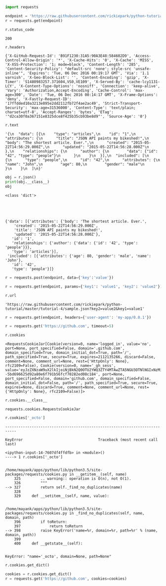 

```python
import requests
```


```python
endpoint = 'https://raw.githubusercontent.com/rickiepark/python-tutorial/master/tutorial-4/sample.json'
r = requests.get(endpoint)
```


```python
r.status_code
```




    200




```python
r.headers
```




    {'X-GitHub-Request-Id': 'B91F1230:31A5:90A3E48:584602D9', 'Access-Control-Allow-Origin': '*', 'X-Cache-Hits': '0', 'X-Cache': 'MISS', 'X-XSS-Protection': '1; mode=block', 'Content-Length': '285', 'Content-Security-Policy': "default-src 'none'; style-src 'unsafe-inline'", 'Expires': 'Tue, 06 Dec 2016 00:19:17 GMT', 'Via': '1.1 varnish', 'X-Geo-Block-List': '', 'Content-Encoding': 'gzip', 'X-Timer': 'S1480983257.371604,VS0,VE109', 'X-Served-By': 'cache-lcy1131-LCY', 'X-Content-Type-Options': 'nosniff', 'Connection': 'keep-alive', 'Vary': 'Authorization,Accept-Encoding', 'Cache-Control': 'max-age=300', 'Date': 'Tue, 06 Dec 2016 00:14:17 GMT', 'X-Frame-Options': 'deny', 'X-Fastly-Request-ID': '17ffdded10a3213e895e2dd2112fb72f4ae2ac49', 'Strict-Transport-Security': 'max-age=31536000', 'Content-Type': 'text/plain; charset=utf-8', 'Accept-Ranges': 'bytes', 'ETag': '"d2ca30f0a367151e8325dce8f425b35cb93be8d9"', 'Source-Age': '0'}




```python
r.text
```




    '{\n  "data": [{\n    "type": "articles",\n    "id": "1",\n    "attributes": {\n      "title": "JSON API paints my bikeshed!",\n      "body": "The shortest article. Ever.",\n      "created": "2015-05-22T14:56:29.000Z",\n      "updated": "2015-05-22T14:56:28.000Z"\n    },\n    "relationships": {\n      "author": {\n        "data": {"id": "42", "type": "people"}\n      }\n    }\n  }],\n  "included": [\n    {\n      "type": "people",\n      "id": "42",\n      "attributes": {\n        "name": "John",\n        "age": 80,\n        "gender": "male"\n      }\n    }\n  ]\n}'




```python
obj = r.json()
print(obj.__class__)
obj
```

    <class 'dict'>
    




    {'data': [{'attributes': {'body': 'The shortest article. Ever.',
        'created': '2015-05-22T14:56:29.000Z',
        'title': 'JSON API paints my bikeshed!',
        'updated': '2015-05-22T14:56:28.000Z'},
       'id': '1',
       'relationships': {'author': {'data': {'id': '42', 'type': 'people'}}},
       'type': 'articles'}],
     'included': [{'attributes': {'age': 80, 'gender': 'male', 'name': 'John'},
       'id': '42',
       'type': 'people'}]}




```python
r = requests.post(endpoint, data={'key':'value'})
```


```python
r = requests.get(endpoint, params={'key1': 'value1', 'key2': 'value2'})
```


```python
r.url
```




    'https://raw.githubusercontent.com/rickiepark/python-tutorial/master/tutorial-4/sample.json?key2=value2&key1=value1'




```python
r = requests.get(endpoint, headers={'user-agent': 'my-app/0.0.1'})
```


```python
r = requests.get('https://github.com', timeout=5)
```


```python
r.cookies
```




    <RequestsCookieJar[Cookie(version=0, name='logged_in', value='no', port=None, port_specified=False, domain='.github.com', domain_specified=True, domain_initial_dot=True, path='/', path_specified=True, secure=True, expires=2112135266, discard=False, comment=None, comment_url=None, rest={'HttpOnly': None}, rfc2109=False), Cookie(version=0, name='_gh_sess', value='eyJzZXNzaW9uX2lkIjoiNjBkN2Q0OTU2YWQ3ZTY4MTAwZTA5NGU3OTNlNGIxNzMiLCJfY3NyZl90b2tlbiI6IkVDeW8ramhsK0hXUnVIcHNTZUJvSjNtaFg3NHE0QWtuclZoQjdhQ3JUekk9In0%3D--5bd696625d92a80e6f791b56fcf70282ed08c184', port=None, port_specified=False, domain='github.com', domain_specified=False, domain_initial_dot=False, path='/', path_specified=True, secure=True, expires=None, discard=True, comment=None, comment_url=None, rest={'HttpOnly': None}, rfc2109=False)]>




```python
r.cookies.__class__
```




    requests.cookies.RequestsCookieJar




```python
r.cookies['_octo']
```


    ---------------------------------------------------------------------------

    KeyError                                  Traceback (most recent call last)

    <ipython-input-14-7607df4ffdfb> in <module>()
    ----> 1 r.cookies['_octo']
    

    /home/mayank/apps/python/lib/python3.5/site-packages/requests/cookies.py in __getitem__(self, name)
        325         .. warning:: operation is O(n), not O(1).
        326         """
    --> 327         return self._find_no_duplicates(name)
        328 
        329     def __setitem__(self, name, value):
    

    /home/mayank/apps/python/lib/python3.5/site-packages/requests/cookies.py in _find_no_duplicates(self, name, domain, path)
        396         if toReturn:
        397             return toReturn
    --> 398         raise KeyError('name=%r, domain=%r, path=%r' % (name, domain, path))
        399 
        400     def __getstate__(self):
    

    KeyError: "name='_octo', domain=None, path=None"



```python
r.cookies.get_dict()
```


```python
cookies = r.cookies.get_dict()
r = requests.get('https://github.com', cookies=cookies)
```


```python

```

